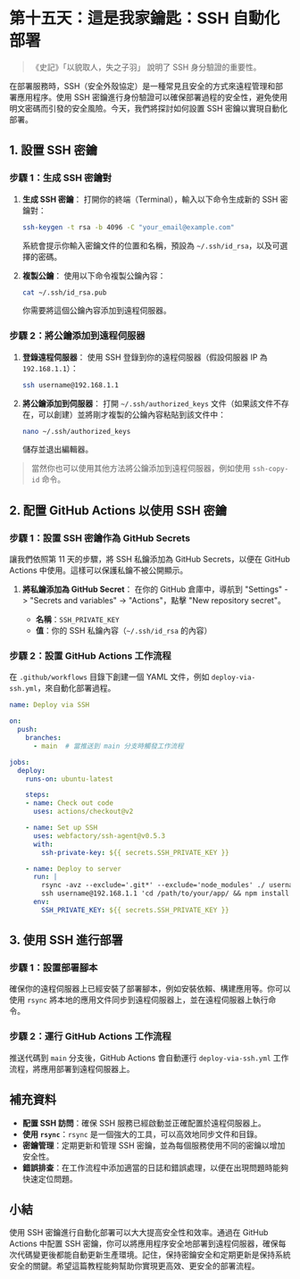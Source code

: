 # 第十五天：**這是我家鑰匙：SSH 自動化部署**

> 《史記》「以貌取人，失之子羽」 說明了 SSH 身分驗證的重要性。

在部署服務時，SSH（安全外殼協定）是一種常見且安全的方式來遠程管理和部署應用程序。使用 SSH 密鑰進行身份驗證可以確保部署過程的安全性，避免使用明文密碼而引發的安全風險。今天，我們將探討如何設置 SSH 密鑰以實現自動化部署。

## 1. 設置 SSH 密鑰

### 步驟 1：生成 SSH 密鑰對

1. **生成 SSH 密鑰**：
   打開你的終端（Terminal），輸入以下命令生成新的 SSH 密鑰對：

   ```bash
   ssh-keygen -t rsa -b 4096 -C "your_email@example.com"
   ```

   系統會提示你輸入密鑰文件的位置和名稱，預設為 `~/.ssh/id_rsa`，以及可選擇的密碼。

2. **複製公鑰**：
   使用以下命令複製公鑰內容：

   ```bash
   cat ~/.ssh/id_rsa.pub
   ```

   你需要將這個公鑰內容添加到遠程伺服器。

### 步驟 2：將公鑰添加到遠程伺服器

1. **登錄遠程伺服器**：
   使用 SSH 登錄到你的遠程伺服器（假設伺服器 IP 為 `192.168.1.1`）：

   ```bash
   ssh username@192.168.1.1
   ```

2. **將公鑰添加到伺服器**：
   打開 `~/.ssh/authorized_keys` 文件（如果該文件不存在，可以創建）並將剛才複製的公鑰內容粘貼到該文件中：

   ```bash
   nano ~/.ssh/authorized_keys
   ```

   儲存並退出編輯器。

> 當然你也可以使用其他方法將公鑰添加到遠程伺服器，例如使用 `ssh-copy-id` 命令。

## 2. 配置 GitHub Actions 以使用 SSH 密鑰

### 步驟 1：設置 SSH 密鑰作為 GitHub Secrets

讓我們依照第 11 天的步驟，將 SSH 私鑰添加為 GitHub Secrets，以便在 GitHub Actions 中使用。這樣可以保護私鑰不被公開顯示。

1. **將私鑰添加為 GitHub Secret**：
   在你的 GitHub 倉庫中，導航到 "Settings" -> "Secrets and variables" -> "Actions"，點擊 "New repository secret"。

   - **名稱**：`SSH_PRIVATE_KEY`
   - **值**：你的 SSH 私鑰內容（`~/.ssh/id_rsa` 的內容）

### 步驟 2：設置 GitHub Actions 工作流程

在 `.github/workflows` 目錄下創建一個 YAML 文件，例如 `deploy-via-ssh.yml`，來自動化部署過程。

```yaml
name: Deploy via SSH

on:
  push:
    branches:
      - main  # 當推送到 main 分支時觸發工作流程

jobs:
  deploy:
    runs-on: ubuntu-latest

    steps:
    - name: Check out code
      uses: actions/checkout@v2

    - name: Set up SSH
      uses: webfactory/ssh-agent@v0.5.3
      with:
        ssh-private-key: ${{ secrets.SSH_PRIVATE_KEY }}

    - name: Deploy to server
      run: |
        rsync -avz --exclude='.git*' --exclude='node_modules' ./ username@192.168.1.1:/path/to/your/app/
        ssh username@192.168.1.1 'cd /path/to/your/app/ && npm install && npm run build'
      env:
        SSH_PRIVATE_KEY: ${{ secrets.SSH_PRIVATE_KEY }}
```

## 3. 使用 SSH 進行部署

### 步驟 1：設置部署腳本

確保你的遠程伺服器上已經安裝了部署腳本，例如安裝依賴、構建應用等。你可以使用 `rsync` 將本地的應用文件同步到遠程伺服器上，並在遠程伺服器上執行命令。

### 步驟 2：運行 GitHub Actions 工作流程

推送代碼到 `main` 分支後，GitHub Actions 會自動運行 `deploy-via-ssh.yml` 工作流程，將應用部署到遠程伺服器上。

## 補充資料

- **配置 SSH 訪問**：確保 SSH 服務已經啟動並正確配置於遠程伺服器上。
- **使用 `rsync`**：`rsync` 是一個強大的工具，可以高效地同步文件和目錄。
- **密鑰管理**：定期更新和管理 SSH 密鑰，並為每個服務使用不同的密鑰以增加安全性。
- **錯誤排查**：在工作流程中添加適當的日誌和錯誤處理，以便在出現問題時能夠快速定位問題。

## **小結**

使用 SSH 密鑰進行自動化部署可以大大提高安全性和效率。通過在 GitHub Actions 中配置 SSH 密鑰，你可以將應用程序安全地部署到遠程伺服器，確保每次代碼變更後都能自動更新生產環境。記住，保持密鑰安全和定期更新是保持系統安全的關鍵。希望這篇教程能夠幫助你實現更高效、更安全的部署流程。